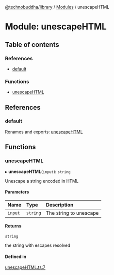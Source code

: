 [@technobuddha/library](../../README.md) / [Modules](../Modules.md) / unescapeHTML

# Module: unescapeHTML

## Table of contents

### References

- [default](unescapeHTML.md#default)

### Functions

- [unescapeHTML](unescapeHTML.md#unescapehtml)

## References

### default

Renames and exports: [unescapeHTML](unescapeHTML.md#unescapehtml)

## Functions

### unescapeHTML

▸ **unescapeHTML**(`input`): `string`

Unescape a string encoded in HTML

#### Parameters

| Name | Type | Description |
| :------ | :------ | :------ |
| `input` | `string` | The string to unescape |

#### Returns

`string`

the string with escapes resolved

#### Defined in

[unescapeHTML.ts:7](../../src/unescapeHTML.ts#L7)
